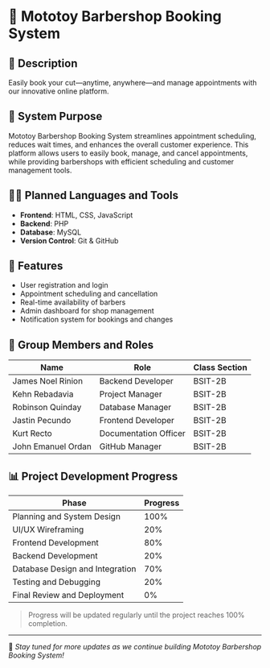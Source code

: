 # 💈 Mototoy Barbershop Booking System

## 📖 Description
Easily book your cut—anytime, anywhere—and manage appointments with our innovative online platform.

## 🎯 System Purpose
Mototoy Barbershop Booking System streamlines appointment scheduling, reduces wait times, and enhances the overall customer experience. This platform allows users to easily book, manage, and cancel appointments, while providing barbershops with efficient scheduling and customer management tools.

## 🧑‍💻 Planned Languages and Tools
- **Frontend**: HTML, CSS, JavaScript
- **Backend**: PHP
- **Database**: MySQL
- **Version Control**: Git & GitHub

## 🌟 Features
- User registration and login
- Appointment scheduling and cancellation
- Real-time availability of barbers
- Admin dashboard for shop management
- Notification system for bookings and changes

## 👥 Group Members and Roles

| Name                  | Role                  | Class Section |
|-----------------------|-----------------------|---------------|
| James Noel Rinion     | Backend Developer     | BSIT-2B       |
| Kehn Rebadavia        | Project Manager       | BSIT-2B       |
| Robinson Quinday      | Database Manager      | BSIT-2B       |
| Jastin Pecundo        | Frontend Developer    | BSIT-2B       |
| Kurt Recto            | Documentation Officer | BSIT-2B       |
| John Emanuel Ordan    | GitHub Manager        | BSIT-2B       |

## 📊 Project Development Progress

| Phase                         | Progress |
|-------------------------------|----------|
| Planning and System Design    | 100%     |
| UI/UX Wireframing             | 20%      |
| Frontend Development          | 80%      |
| Backend Development           | 20%      |
| Database Design and Integration | 70%    |
| Testing and Debugging         | 20%      |
| Final Review and Deployment   | 0%       |

> Progress will be updated regularly until the project reaches 100% completion.

---

📌 *Stay tuned for more updates as we continue building Mototoy Barbershop Booking System!*
